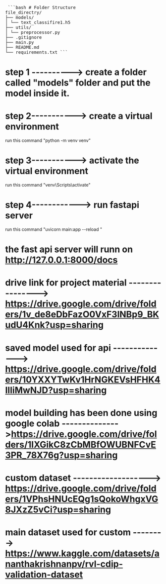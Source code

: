 <pre> ```bash # Folder Structure 
file_directry/ 
├── models/ 
│ └── text_classifire1.h5 
├── utils/ 
│ └── preprocessor.py 
├── .gitignore 
├── main.py 
├── README.md 
└── requirements.txt ``` </pre>

# step 1 ----------> create a folder called "models" folder and put the model inside it.

# step 2-----------> create a virtual environment
   run this command  "python -m venv venv"
# step 3-----------> activate the virtual environment 
   run this command   "venv\Scripts\activate" 
# step 4------------> run fastapi server 
   run this command    "uvicorn main:app --reload "
# the fast api server will runn on http://127.0.0.1:8000/docs

# drive link for project material ----------------> https://drive.google.com/drive/folders/1v_de8eDbFazO0VxF3lNBp9_BKudU4Knk?usp=sharing

# saved model used for api --------------> https://drive.google.com/drive/folders/10YXXYTwKv1HrNGKEVsHFHK4IlliMwNJD?usp=sharing

# model building has been done using google colab -------------->https://drive.google.com/drive/folders/1IXGikC8zCbMBfOWUBNFCvE3PR_78X76g?usp=sharing

# custom dataset -------------------> https://drive.google.com/drive/folders/1VPhsHNUcEQg1sQokoWhgxVG8JXzZ5vCi?usp=sharing

# main dataset used for custom --------> https://www.kaggle.com/datasets/ananthakrishnanpv/rvl-cdip-validation-dataset
